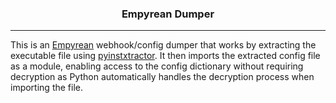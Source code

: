### <p align= "center">Empyrean Dumper</p>

------

This is an <a href="https://github.com/addi00000/empyrean">Empyrean</a> webhook/config dumper that works by extracting the executable file using
<a href="https://github.com/extremecoders-re/pyinstxtractor">pyinstxtractor</a>. It then imports the extracted config file as a module, enabling
access to the config dictionary without requiring decryption as Python automatically handles the decryption process when importing the file.

